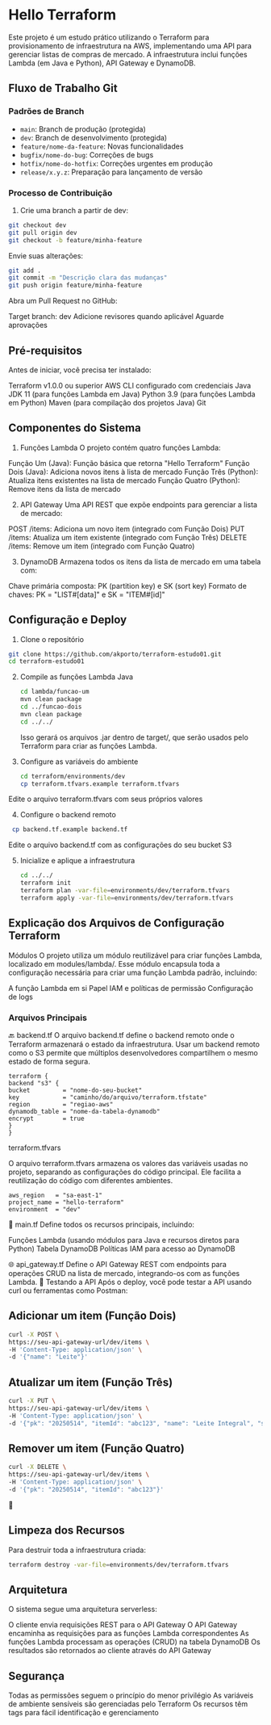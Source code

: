 # Hello Terraform 

Este projeto é um estudo prático utilizando o Terraform para provisionamento de infraestrutura na AWS, implementando uma API para gerenciar listas de compras de mercado. A infraestrutura inclui funções Lambda (em Java e Python), API Gateway e DynamoDB.

##  Fluxo de Trabalho Git

### Padrões de Branch
* `main`: Branch de produção (protegida)
* `dev`: Branch de desenvolvimento (protegida)
* `feature/nome-da-feature`: Novas funcionalidades
* `bugfix/nome-do-bug`: Correções de bugs
* `hotfix/nome-do-hotfix`: Correções urgentes em produção
* `release/x.y.z`: Preparação para lançamento de versão


### Processo de Contribuição
1. Crie uma branch a partir de dev:

```bash
git checkout dev
git pull origin dev
git checkout -b feature/minha-feature
```

Envie suas alterações:

```bash
git add .
git commit -m "Descrição clara das mudanças"
git push origin feature/minha-feature
```

Abra um Pull Request no GitHub:

Target branch: dev
Adicione revisores quando aplicável
Aguarde aprovações



## Pré-requisitos
Antes de iniciar, você precisa ter instalado:

Terraform v1.0.0 ou superior
AWS CLI configurado com credenciais
Java JDK 11 (para funções Lambda em Java)
Python 3.9 (para funções Lambda em Python)
Maven (para compilação dos projetos Java)
Git


## Componentes do Sistema
1. Funções Lambda
   O projeto contém quatro funções Lambda:

Função Um (Java): Função básica que retorna "Hello Terraform"
Função Dois (Java): Adiciona novos itens à lista de mercado
Função Três (Python): Atualiza itens existentes na lista de mercado
Função Quatro (Python): Remove itens da lista de mercado

2. API Gateway
   Uma API REST que expõe endpoints para gerenciar a lista de mercado:

POST /items: Adiciona um novo item (integrado com Função Dois)
PUT /items: Atualiza um item existente (integrado com Função Três)
DELETE /items: Remove um item (integrado com Função Quatro)

3. DynamoDB
   Armazena todos os itens da lista de mercado em uma tabela com:

Chave primária composta: PK (partition key) e SK (sort key)
Formato de chaves: PK = "LIST#[data]" e SK = "ITEM#[id]"

## Configuração e Deploy
1. Clone o repositório

```bash
git clone https://github.com/akporto/terraform-estudo01.git
cd terraform-estudo01
```

2. Compile as funções Lambda Java
   ```bash
   cd lambda/funcao-um
   mvn clean package
   cd ../funcao-dois
   mvn clean package
   cd ../../
   ```
   
   Isso gerará os arquivos .jar dentro de target/, que serão usados pelo Terraform para criar as funções Lambda.

3. Configure as variáveis do ambiente
   ```bash
   cd terraform/environments/dev
   cp terraform.tfvars.example terraform.tfvars
   ```
 Edite o arquivo terraform.tfvars com seus próprios valores

4. Configure o backend remoto 
  ``` bash
   cp backend.tf.example backend.tf
   ```

 Edite o arquivo backend.tf com as configurações do seu bucket S3
 
5. Inicialize e aplique a infraestrutura
   ```bash
   cd ../../
   terraform init
   terraform plan -var-file=environments/dev/terraform.tfvars
   terraform apply -var-file=environments/dev/terraform.tfvars
   ```

## Explicação dos Arquivos de Configuração Terraform

Módulos
O projeto utiliza um módulo reutilizável para criar funções Lambda, localizado em modules/lambda/. Esse módulo encapsula toda a configuração necessária para criar uma função Lambda padrão, incluindo:

A função Lambda em si
Papel IAM e políticas de permissão
Configuração de logs

### Arquivos Principais
🔙 backend.tf
O arquivo backend.tf define o backend remoto onde o Terraform armazenará o estado da infraestrutura. Usar um backend remoto como o S3 permite que múltiplos desenvolvedores compartilhem o mesmo estado de forma segura.

```
terraform {
backend "s3" {
bucket         = "nome-do-seu-bucket"
key            = "caminho/do/arquivo/terraform.tfstate"
region         = "regiao-aws"
dynamodb_table = "nome-da-tabela-dynamodb"
encrypt        = true
}
}
```

terraform.tfvars

O arquivo terraform.tfvars armazena os valores das variáveis usadas no projeto, separando as configurações do código principal. Ele facilita a reutilização do código com diferentes ambientes.

```hcl
aws_region   = "sa-east-1"
project_name = "hello-terraform"
environment  = "dev"
```

📝 main.tf
Define todos os recursos principais, incluindo:

Funções Lambda (usando módulos para Java e recursos diretos para Python)
Tabela DynamoDB
Políticas IAM para acesso ao DynamoDB

🌐 api_gateway.tf
Define o API Gateway REST com endpoints para operações CRUD na lista de mercado, integrando-os com as funções Lambda.
🧪 Testando a API
Após o deploy, você pode testar a API usando curl ou ferramentas como Postman:

## Adicionar um item (Função Dois)
```bash
curl -X POST \
https://seu-api-gateway-url/dev/items \
-H 'Content-Type: application/json' \
-d '{"name": "Leite"}'
```

## Atualizar um item (Função Três)
```bash
curl -X PUT \
https://seu-api-gateway-url/dev/items \
-H 'Content-Type: application/json' \
-d '{"pk": "20250514", "itemId": "abc123", "name": "Leite Integral", "status": "DONE"}'
```

## Remover um item (Função Quatro)
```bash
curl -X DELETE \
https://seu-api-gateway-url/dev/items \
-H 'Content-Type: application/json' \
-d '{"pk": "20250514", "itemId": "abc123"}'
```
🧹 
## Limpeza dos Recursos

Para destruir toda a infraestrutura criada:

```bash
terraform destroy -var-file=environments/dev/terraform.tfvars
```

## Arquitetura

O sistema segue uma arquitetura serverless:

O cliente envia requisições REST para o API Gateway
O API Gateway encaminha as requisições para as funções Lambda correspondentes
As funções Lambda processam as operações (CRUD) na tabela DynamoDB
Os resultados são retornados ao cliente através do API Gateway

## Segurança

Todas as permissões seguem o princípio do menor privilégio
As variáveis de ambiente sensíveis são gerenciadas pelo Terraform
Os recursos têm tags para fácil identificação e gerenciamento


